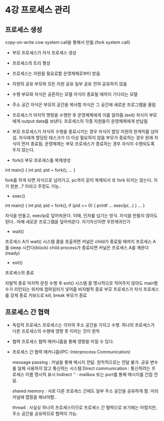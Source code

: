 # 4강 프로세스 관리

## 프로세스 생성
copy-on-write
cow
system call을 통해서 만듦.(fork system call)

- 부모 프로세스가 자식 프로세스 생성
- 프로세스의 트리 형성
- 프로세스는 자원을 필요로함
    운영제체로부터 받음.

- 자원의 공유
    부모와 모든 자원 공유
    일부 공유
    전혀 공유하지 않음

- 수행
    부모와 자식은 공존하는 모델
    자식이 종료될 때까지 기다리는 모델

- 주소 공간
    자식은 부모의 공간을 복사함
    자식은 그 공간에 새로운 프로그램을 올림

- 프로세스가 마지막 명령을 수행한 후 운영체제에게 이를 알려줌.(exit)
    자식이 부모에게 output data를 보낸다.
    프로세스의 각종 자원들이 운영체제에게 반납됨

- 부모 프로세스가 자식의 수행을 종료시키는 경우
    자식이 할당 자원의 한계치를 넘어섬.
    자식에게 할당된 태스크가 더 이상 필요하지 않음
    부모가 종료하는 경우
        원래 자식이 먼저 종료됨.
        운영체제는 부모 프로세스가 종료하는 경우 자식이 수행되도록 두지 않는다.


- fork()
부모 프로세스를 복제생성

int main()
{
    int pid;
    pid = fork(); 
    ...
}

fork를 하게 되면 자식으로 넘어가고, pc까지 같이 복제되서 또 fork 되지는 않는다.
지가 원본...? 이라고 주장도 가능..

- exec()

int main()
{
    int pid;
    pid = fork(); 
    if (pid == 0)
    {
        printf ...
        execlp(...)
    }
    ...
}

자식을 만들고, execlp로 덮어씌운다. 이때, 인자를 넘기는 방식.
자식을 만들지 않아도 된다..
아예 새로운 프로그램을 덮어씌운다. 자기자신이면 무한재귀인가

- wait()

프로세스 A가 wait() 시스템 콜을 호출하면
    커널은 child가 종료될 때까지 프로세스 A를 sleep 시킨다(block)
    child process가 종료되면 커널은 프로세스 A를 깨운다(ready)


- exit()

프로세스의 종료

자발적 종료
    마지막 문장 수행 후 exit() 시스템 콜
    명시적으로 적어주지 않아도 main함수가 리턴되는 위치에 컴파일러가 넣어줌
비자발적 종료
    부모 프로세스가 자식 프로세스를 강제 종료
    키보드로 kill, break
    부모가 종료




## 프로세스 간 협력


- 독립적 프로세스
    프로세스는 각자의 주소 공간을 가지고 수행. 
    하나의 프로세스가 다른 프로세스의 수행에 영향 못 미치는 것이 원칙

- 협력 프로세스
    협력 매커니즘을 통해 영향을 미칠 수 있다.


- 프로세스 간 협력 매커니즘(IPC: Interprocess Communication)

    message passing : 커널을 통해 메시지 전달. 원칙적으로는 전달 불가.
        공유 변수를 일체 사용하지 않고 통신하는 시스템
        Direct communication : 통신하려는 프로세스 이름 명시적 표시
        Indirect '' : mailbox 또는 port를 통해 메시지를 간접 전달.

    shared memory :  서로 다른 프로세스 간에도 일부 주소 공간을 공유하게 함.
        미리 커널에 맵핑을 해놔야함..

    thread : 사실상 하나의 프로세스이므로 프로세스 간 협력으로 보기에는 어렵지만, 주소 공간을 공유하므로 협력이 가능.




